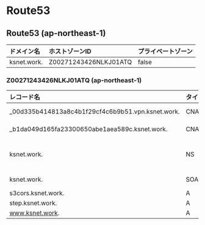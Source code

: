 # Route53
## Route53 (ap-northeast-1)

|ドメイン名|ホストゾーンID|プライベートゾーン|
|:--|:--|:--|
|ksnet.work.|Z00271243426NLKJ01ATQ|false|

### Z00271243426NLKJ01ATQ (ap-northeast-1)

|レコード名|タイプ|レコード|TTL|
|:--|:--|:--|:--|
|_00d335b414813a8c4b1f29cf4c6b9b51.vpn.ksnet.work.|CNAME|_54e037b27fa74ecb3006320416f86367.cltjbwlkcy.acm-validations.aws.|300|
|_b1da049d165fa23300650abe1aea589c.ksnet.work.|CNAME|_81a205e755d8f56901cf121e3afce98f.btkxpdzscj.acm-validations.aws.|300|
|ksnet.work.|NS|ns-827.awsdns-39.net.<br>ns-1432.awsdns-51.org.<br>ns-200.awsdns-25.com.<br>ns-1906.awsdns-46.co.uk.|172800|
|ksnet.work.|SOA|ns-827.awsdns-39.net. awsdns-hostmaster.amazon.com. 1 7200 900 1209600 86400|900|
|s3cors.ksnet.work.|A|s3-website-ap-northeast-1.amazonaws.com.|-|
|step.ksnet.work.|A|13.231.44.42|300|
|www.ksnet.work.|A|dbybgb242hih5.cloudfront.net.|-|

